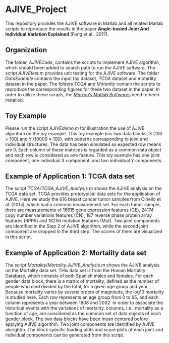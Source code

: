 # AJIVE_Project

This repository provides the AJIVE software in Matlab and all related Matlab scripts to reproduce the results in the paper 
**Angle-basied Joint And Individual Variation Explained** (Feng et.al., 2017). 

## Organization

The folder, *AJIVECode*, contains the scripts to implement AJIVE algorithm, which should been added to search path to run the AJIVE software. The script *AJIVEtest.m* provides unit testing for the AJIVE software. The folder  *DataExample* contains the input toy dataset, TCGA dataset and motarlity dataset in the paper. The folders *TCGA* and *Motarlity* contain the scripts to reproduce the corresponding figures for these two dataset in the paper. In order to utilize these scripts, the [*Marron’s Matlab Softwares*](http://marron.web.unc.edu/sample-page/marrons-matlab-software/) need to been installed.

## Toy Example

Please run the script *AJIVEdemo.m* for illustration the use of AJIVE algorithm on the toy example. This toy example has two data blocks, X (100 × 100) and Y (10000 × 100), with patterns corresponding to joint and individual structures. The data has been simulated so expected row means are 0. Each column of these matrices is regarded as a common data object and each row is considered as one feature.  This toy example has one joint component, one individual X component, and two individual Y components. 

## Example of Application 1: TCGA data set

The script *TCGA/TCGA_AJIVE_Analysis.m* shows the AJIVE analysis on the TCGA data set. TCGA provides prototypical data sets for the application of AJIVE. Here we study the 616 breast cancer tumor samples from Ciriello et al. (2015), which had a common measurement set. For each tumor sample, there are measurements of 16615 gene expression features (GE), 24174 copy number variations features (CN), 187 reverse phase protein array features (RPPA) and 18256 mutation features (Mut). Two joint components are identified in the Step 2 of AJIVE algorithm, while the second joint component are dropped in the third step. The scores of them are visualized in this script.

## Example of Application 2: Mortality data set

The script *Mortality/Mortality_AJIVE_Analysis.m* shows the AJIVE analysis on the Mortality data set. THis data set is from the Human Mortality Database, which consists of both Spanish males and females. For each gender data block, there is a matrix of mortality, defined as the number of people who died divided by the total, for a given age group and year. Because mortality varies by several orders of magnitude, the log10 mortality is studied here. Each row represents an age group from 0 to 95, and each column represents a year between 1908 and 2002. In order to associate the historical events with the variations of mortality, columns, i.e., mortality as a function of age, are considered as the common set of data objects of each gender block. The two data blocks have been mean centered before applying AJIVE algorithm. Two joint components are identified by AJIVE alorightm. The block specific loading plots and score plots of each joint and individual components can be generated from this script.
